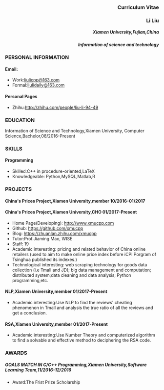 ### <div align=right>Curriculum Vitae 
### <div align=right>Li Liu
##### <div align=right> Xiamen University,Fujian,China
#####  <div align=right> Information of science and technology </div></div></div>
### PERSONAL INFORMATION
#### Email:
- Work:liulicpp@163.com 
- Formal:liulidaily@163.com

#### Personal Pages
- Zhihu:http://zhihu.com/people/liu-li-94-49

### EDUCATION
Information of Science and Technology,Xiamen University, Computer Science,Bachelor,08/2016-Present

### SKILLS

#### Programming

- Skilled:C++ in procedure-oriented,LaTeX
- Knowledgeable: Python,MySQL,Matlab,R

### PROJECTS

#### China's Prices Project,Xiamen University,member 10/2016-01/2017

#### China's Prices Project,Xiamen University,CHO 01/2017-Present

- Home Page(Developing): http://www.xmucpp.com
- Github: https://github.com/xmucpp
- Blog: https://zhuanlan.zhihu.com/xmucpp
- Tutor:Prof.Jiaming Mao, WISE
- Staff: 19
- Academic interesting: pricing and related behavior of China online retailers (used to aim to make online price index before iCPI Porgram of Tsinghua published its indexes.)
- Technological interesting: web scraping technology for goods data collection (i.e Tmall and JD); big data management and computation; distributed system;data cleaning and data analysis; Python programming,etc.

#### NLP,Xiamen University,member 01/2017-Present
- Academic interesting:Use NLP to find the reviews' cheating phenomenon in Tmall and analysis the true ratio of all the reviews and get a conclusion.

#### RSA,Xiamen University,member 01/2017-Present
- Academic interesting:Use Number Theory and computerized algorithm to find a solvable  and effective method to deciphering the RSA code.

### AWARDS

##### GOALS MATCH IN C/C++ Programming,Xiamen University,Software Learning Team,11/2016-12/2016

- Award:The Frist Prize Scholarship

